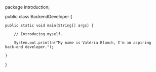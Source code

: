 package introduction;

public class BackendDeveloper {
	
	public static void main(String[] args) {
		
		// Introducing myself.
		
		System.out.println("My name is Valéria Blanch, I'm an aspiring back-end developer.");
  
	}

}

